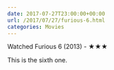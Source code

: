 ```yaml
---
date: 2017-07-27T23:00:00+00:00
url: /2017/07/27/furious-6.html
categories: Movies
---
```

Watched Furious 6 (2013) - ★★★

This is the sixth one.


